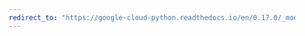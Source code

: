 ```yaml
---
redirect_to: "https://google-cloud-python.readthedocs.io/en/0.17.0/_modules/gcloud/resource_manager/client.html"
---
```

